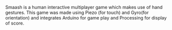 
Smaash is a human interactive multiplayer game which makes use of hand gestures.
This game was made using Piezo (for touch) and Gyro(for orientation) and integrates Arduino for game play and Processing for display of score. 


